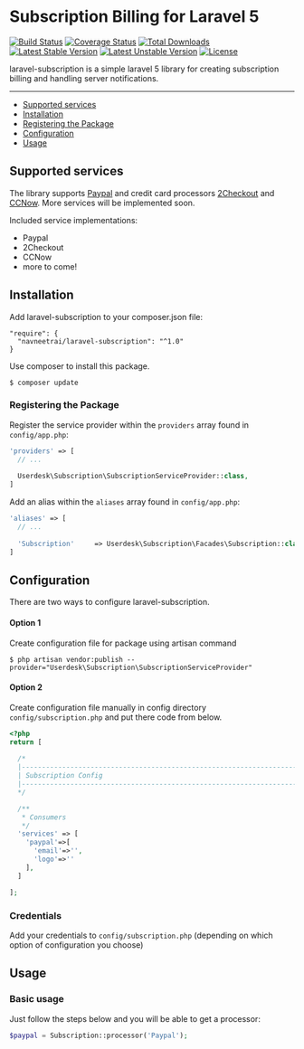 # Subscription Billing for Laravel 5

[![Build Status](https://travis-ci.org/navneetrai/laravel-subscription.svg)](https://travis-ci.org/navneetrai/laravel-subscription)
[![Coverage Status](https://coveralls.io/repos/navneetrai/laravel-subscription/badge.svg)](https://coveralls.io/r/navneetrai/laravel-subscription)
[![Total Downloads](https://poser.pugx.org/navneetrai/laravel-subscription/downloads.svg)](https://packagist.org/packages/navneetrai/laravel-subscription)
[![Latest Stable Version](https://poser.pugx.org/navneetrai/laravel-subscription/v/stable.svg)](https://packagist.org/packages/navneetrai/laravel-subscription)
[![Latest Unstable Version](https://poser.pugx.org/navneetrai/laravel-subscription/v/unstable.svg)](https://packagist.org/packages/navneetrai/laravel-subscription)
[![License](https://poser.pugx.org/navneetrai/laravel-subscription/license.svg)](https://packagist.org/packages/navneetrai/laravel-subscription)

laravel-subscription is a simple laravel 5 library for creating subscription billing and handling server notifications.

---
 
- [Supported services](#supported-services)
- [Installation](#installation)
- [Registering the Package](#registering-the-package)
- [Configuration](#configuration)
- [Usage](#usage)

## Supported services

The library supports [Paypal](https://www.paypal.com) and credit card processors [2Checkout](https://www.2checkout.com/) and [CCNow](http://www.ccnow.com/). More services will be implemented soon.

Included service implementations:

 - Paypal
 - 2Checkout
 - CCNow
- more to come!


## Installation

Add laravel-subscription to your composer.json file:

```
"require": {
  "navneetrai/laravel-subscription": "^1.0"
}
```

Use composer to install this package.

```
$ composer update
```

### Registering the Package

Register the service provider within the ```providers``` array found in ```config/app.php```:

```php
'providers' => [
  // ...
  
  Userdesk\Subscription\SubscriptionServiceProvider::class,
]
```

Add an alias within the ```aliases``` array found in ```config/app.php```:


```php
'aliases' => [
  // ...
  
  'Subscription'     => Userdesk\Subscription\Facades\Subscription::class,
]
```

## Configuration

There are two ways to configure laravel-subscription.

#### Option 1

Create configuration file for package using artisan command

```
$ php artisan vendor:publish --provider="Userdesk\Subscription\SubscriptionServiceProvider"
```

#### Option 2

Create configuration file manually in config directory ``config/subscription.php`` and put there code from below.

```php
<?php
return [ 
  
  /*
  |--------------------------------------------------------------------------
  | Subscription Config
  |--------------------------------------------------------------------------
  */

  /**
   * Consumers
   */
  'services' => [
    'paypal'=>[
      'email'=>'', 
      'logo'=>''
    ],
  ]

];
```

### Credentials

Add your credentials to ``config/subscription.php`` (depending on which option of configuration you choose)


## Usage

### Basic usage

Just follow the steps below and you will be able to get a processor:

```php
$paypal = Subscription::processor('Paypal');
```
